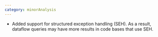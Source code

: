 ```yaml
---
category: minorAnalysis
---
```

* Added support for structured exception handling (SEH). As a result, dataflow queries may have more results in code bases that use SEH.